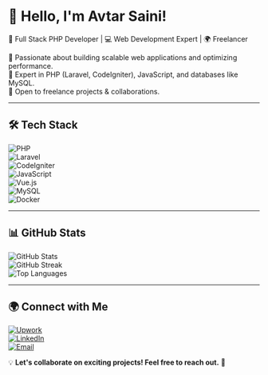 # 👋 Hello, I'm Avtar Saini!  
🚀 Full Stack PHP Developer | 💻 Web Development Expert | 🌍 Freelancer  

🔹 Passionate about building scalable web applications and optimizing performance.  
🔹 Expert in PHP (Laravel, CodeIgniter), JavaScript, and databases like MySQL.  
🔹 Open to freelance projects & collaborations.  

---

## 🛠 Tech Stack  
![PHP](https://img.shields.io/badge/PHP-777BB4?style=for-the-badge&logo=php&logoColor=white)  
![Laravel](https://img.shields.io/badge/Laravel-FF2D20?style=for-the-badge&logo=laravel&logoColor=white)  
![CodeIgniter](https://img.shields.io/badge/CodeIgniter-EF4223?style=for-the-badge&logo=codeigniter&logoColor=white)  
![JavaScript](https://img.shields.io/badge/JavaScript-F7DF1E?style=for-the-badge&logo=javascript&logoColor=black)  
![Vue.js](https://img.shields.io/badge/Vue.js-4FC08D?style=for-the-badge&logo=vue.js&logoColor=white)  
![MySQL](https://img.shields.io/badge/MySQL-4479A1?style=for-the-badge&logo=mysql&logoColor=white)  
![Docker](https://img.shields.io/badge/Docker-2496ED?style=for-the-badge&logo=docker&logoColor=white)  

---

## 📊 GitHub Stats  
![GitHub Stats](https://github-readme-stats.vercel.app/api?username=your-username&show_icons=true&theme=dark)  
![GitHub Streak](https://github-readme-streak-stats.herokuapp.com/?user=your-username&theme=dark)  
![Top Languages](https://github-readme-stats.vercel.app/api/top-langs/?username=your-username&layout=compact&theme=dark)  

---

## 🌍 Connect with Me  
[![Upwork](https://img.shields.io/badge/Upwork-6FDA44?style=for-the-badge&logo=upwork&logoColor=white)](https://www.upwork.com/freelancers/~01497f4544af8cac51)  
[![LinkedIn](https://img.shields.io/badge/LinkedIn-0A66C2?style=for-the-badge&logo=linkedin&logoColor=white)](https://www.linkedin.com/)  
[![Email](https://img.shields.io/badge/Email-D14836?style=for-the-badge&logo=gmail&logoColor=white)](mailto:your-email@example.com)  

💡 **Let's collaborate on exciting projects! Feel free to reach out.** 🚀  
